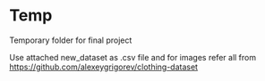 # Temp
Temporary folder for final project

Use attached new_dataset as .csv file and for images refer all from https://github.com/alexeygrigorev/clothing-dataset

